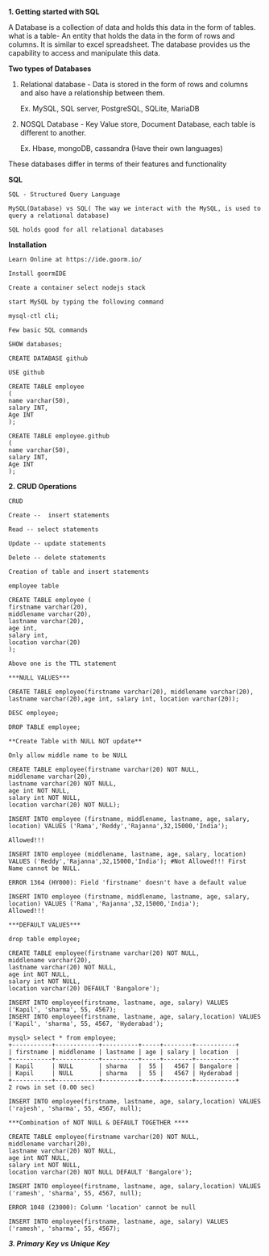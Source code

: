 
**1. Getting started with SQL**

A Database is a collection of data and holds this data in the form of tables.
what is a table- An entity that holds the data in the form of rows and columns. It is similar to excel spreadsheet.
The database provides us the capability to access and manipulate this data.

**Two types of Databases**

1. Relational database - Data is stored in the form of rows and columns and also have a relationship between them.

    Ex. MySQL, SQL server, PostgreSQL, SQLite, MariaDB

2. NOSQL Database - Key Value store, Document Database, each table is different to another.

    Ex. Hbase, mongoDB, cassandra (Have their own languages)

These databases differ in terms of their features and functionality

**SQL**

    SQL - Structured Query Language

    MySQL(Database) vs SQL( The way we interact with the MySQL, is used to query a relational database)

    SQL holds good for all relational databases

**Installation**

    Learn Online at https://ide.goorm.io/

    Install goormIDE

    Create a container select nodejs stack

    start MySQL by typing the following command 

    mysql-ctl cli;

    Few basic SQL commands

    SHOW databases;

    CREATE DATABASE github

    USE github

    CREATE TABLE employee
    (
    name varchar(50),
    salary INT,
    Age INT
    );

    CREATE TABLE employee.github
    (
    name varchar(50),
    salary INT,
    Age INT
    );

**2. CRUD Operations**

    CRUD
    
    Create --  insert statements
    
    Read -- select statements
    
    Update -- update statements
    
    Delete -- delete statements
    
    Creation of table and insert statements
    
    employee table
    
    CREATE TABLE employee (
    firstname varchar(20),
    middlename varchar(20),
    lastname varchar(20),
    age int,
    salary int,
    location varchar(20)
    );
    
    Above one is the TTL statement
    
    ***NULL VALUES***
    
    CREATE TABLE employee(firstname varchar(20), middlename varchar(20), lastname varchar(20),age int, salary int, location varchar(20));
    
    DESC employee;
    
    DROP TABLE employee;
    
    **Create Table with NULL NOT update**
    
    Only allow middle name to be NULL
    
    CREATE TABLE employee(firstname varchar(20) NOT NULL,
    middlename varchar(20), 
    lastname varchar(20) NOT NULL,
    age int NOT NULL,
    salary int NOT NULL,
    location varchar(20) NOT NULL);
    
    INSERT INTO employee (firstname, middlename, lastname, age, salary, location) VALUES ('Rama','Reddy','Rajanna',32,15000,'India');
    
    Allowed!!!
    
    INSERT INTO employee (middlename, lastname, age, salary, location) VALUES ('Reddy','Rajanna',32,15000,'India'); #Not Allowed!!! First Name cannot be NULL.
    
    ERROR 1364 (HY000): Field 'firstname' doesn't have a default value
    
    INSERT INTO employee (firstname, middlename, lastname, age, salary, location) VALUES ('Rama','Rajanna',32,15000,'India');
    Allowed!!!
    
    ***DEFAULT VALUES***
    
    drop table employee;
    
    CREATE TABLE employee(firstname varchar(20) NOT NULL,
    middlename varchar(20), 
    lastname varchar(20) NOT NULL,
    age int NOT NULL,
    salary int NOT NULL,
    location varchar(20) DEFAULT 'Bangalore');
    
    INSERT INTO employee(firstname, lastname, age, salary) VALUES ('Kapil', 'sharma', 55, 4567);
    INSERT INTO employee(firstname, lastname, age, salary,location) VALUES ('Kapil', 'sharma', 55, 4567, 'Hyderabad');
    
    mysql> select * from employee;
    +-----------+------------+----------+-----+--------+-----------+
    | firstname | middlename | lastname | age | salary | location  |
    +-----------+------------+----------+-----+--------+-----------+
    | Kapil     | NULL       | sharma   |  55 |   4567 | Bangalore |
    | Kapil     | NULL       | sharma   |  55 |   4567 | Hyderabad |
    +-----------+------------+----------+-----+--------+-----------+
    2 rows in set (0.00 sec)
    
    INSERT INTO employee(firstname, lastname, age, salary,location) VALUES ('rajesh', 'sharma', 55, 4567, null);
    
    ***Combination of NOT NULL & DEFAULT TOGETHER ****
    
    CREATE TABLE employee(firstname varchar(20) NOT NULL,
    middlename varchar(20), 
    lastname varchar(20) NOT NULL,
    age int NOT NULL,
    salary int NOT NULL,
    location varchar(20) NOT NULL DEFAULT 'Bangalore');
    
    INSERT INTO employee(firstname, lastname, age, salary,location) VALUES ('ramesh', 'sharma', 55, 4567, null);
  
    ERROR 1048 (23000): Column 'location' cannot be null
    
    INSERT INTO employee(firstname, lastname, age, salary) VALUES ('ramesh', 'sharma', 55, 4567);

   ***3. Primary Key vs Unique Key***
